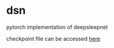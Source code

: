# dsn
pytorch implementation of deepsleepnet

checkpoint file can be accessed [here](https://drive.google.com/drive/folders/1gEvYNoKxMYt1LeJ3tFMDcrOAf8DeNurE)
